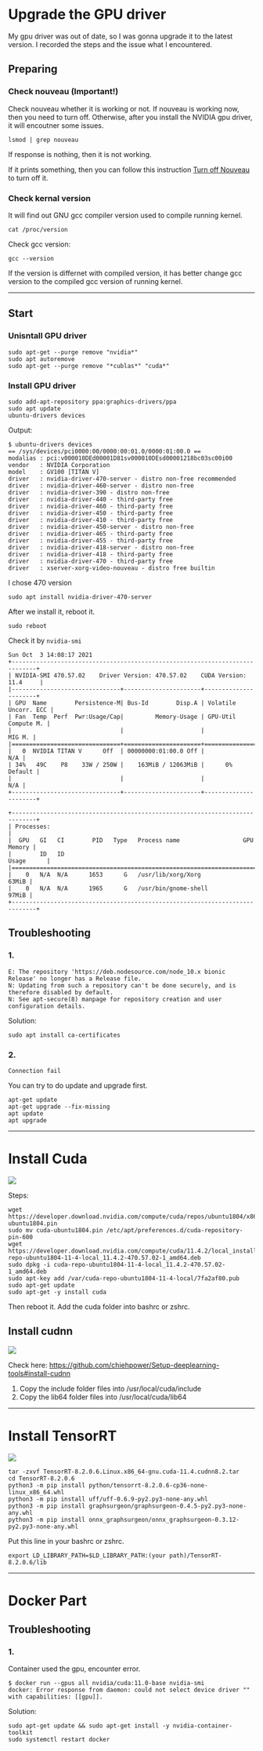 # Upgrade the GPU driver 

My gpu driver was out of date, so I was gonna upgrade it to the latest version.
I recorded the steps and the issue what I encountered.

## Preparing
### Check nouveau (Important!)
Check nouveau whether it is working or not.
If nouveau is working now, then you need to turn off. Otherwise, after you install the NVIDIA gpu driver, it will encoutner some issues. 

```
lsmod | grep nouveau
```

If response is nothing, then it is not working.

If it prints something, then you can follow this instruction [Turn off Nouveau](./turn-off-nouveau.md) to turn off it.


### Check kernal version

It will find out GNU gcc compiler version used to compile running kernel.

```
cat /proc/version
```


Check gcc version:
```
gcc --version
```
If the version is differnet with compiled version, it has better change gcc version to the compiled gcc version of running kernel.


---
## Start
### Unisntall GPU driver
```
sudo apt-get --purge remove "nvidia*"
sudo apt autoremove
sudo apt-get --purge remove "*cublas*" "cuda*"
```

### Install GPU driver

```
sudo add-apt-repository ppa:graphics-drivers/ppa
sudo apt update
ubuntu-drivers devices
```

Output:
```
$ ubuntu-drivers devices
== /sys/devices/pci0000:00/0000:00:01.0/0000:01:00.0 ==
modalias : pci:v000010DEd00001D81sv000010DEsd00001218bc03sc00i00
vendor   : NVIDIA Corporation
model    : GV100 [TITAN V]
driver   : nvidia-driver-470-server - distro non-free recommended
driver   : nvidia-driver-460-server - distro non-free
driver   : nvidia-driver-390 - distro non-free
driver   : nvidia-driver-440 - third-party free
driver   : nvidia-driver-460 - third-party free
driver   : nvidia-driver-450 - third-party free
driver   : nvidia-driver-410 - third-party free
driver   : nvidia-driver-450-server - distro non-free
driver   : nvidia-driver-465 - third-party free
driver   : nvidia-driver-455 - third-party free
driver   : nvidia-driver-418-server - distro non-free
driver   : nvidia-driver-418 - third-party free
driver   : nvidia-driver-470 - third-party free
driver   : xserver-xorg-video-nouveau - distro free builtin
```

I chose 470 version
```
sudo apt install nvidia-driver-470-server
```
After we install it, reboot it.

```
sudo reboot
```

Check it by `nvidia-smi`

```
Sun Oct  3 14:08:17 2021
+-----------------------------------------------------------------------------+
| NVIDIA-SMI 470.57.02    Driver Version: 470.57.02    CUDA Version: 11.4     |
|-------------------------------+----------------------+----------------------+
| GPU  Name        Persistence-M| Bus-Id        Disp.A | Volatile Uncorr. ECC |
| Fan  Temp  Perf  Pwr:Usage/Cap|         Memory-Usage | GPU-Util  Compute M. |
|                               |                      |               MIG M. |
|===============================+======================+======================|
|   0  NVIDIA TITAN V      Off  | 00000000:01:00.0 Off |                  N/A |
| 34%   49C    P8    33W / 250W |    163MiB / 12063MiB |      0%      Default |
|                               |                      |                  N/A |
+-------------------------------+----------------------+----------------------+

+-----------------------------------------------------------------------------+
| Processes:                                                                  |
|  GPU   GI   CI        PID   Type   Process name                  GPU Memory |
|        ID   ID                                                   Usage      |
|=============================================================================|
|    0   N/A  N/A      1653      G   /usr/lib/xorg/Xorg                 63MiB |
|    0   N/A  N/A      1965      G   /usr/bin/gnome-shell               97MiB |
+-----------------------------------------------------------------------------+
```

## Troubleshooting

### 1.

```
E: The repository 'https://deb.nodesource.com/node_10.x bionic Release' no longer has a Release file.
N: Updating from such a repository can't be done securely, and is therefore disabled by default.
N: See apt-secure(8) manpage for repository creation and user configuration details.
```


Solution:

```
sudo apt install ca-certificates
```

### 2.

```
Connection fail
```

You can try to do update and upgrade first.

```
apt-get update
apt-get upgrade --fix-missing
apt update
apt upgrade
```

---
# Install Cuda
![](https://i.imgur.com/UIdx6Rq.png)

Steps:
```
wget https://developer.download.nvidia.com/compute/cuda/repos/ubuntu1804/x86_64/cuda-ubuntu1804.pin
sudo mv cuda-ubuntu1804.pin /etc/apt/preferences.d/cuda-repository-pin-600
wget https://developer.download.nvidia.com/compute/cuda/11.4.2/local_installers/cuda-repo-ubuntu1804-11-4-local_11.4.2-470.57.02-1_amd64.deb
sudo dpkg -i cuda-repo-ubuntu1804-11-4-local_11.4.2-470.57.02-1_amd64.deb
sudo apt-key add /var/cuda-repo-ubuntu1804-11-4-local/7fa2af80.pub
sudo apt-get update
sudo apt-get -y install cuda
```

Then reboot it. 
Add the cuda folder into bashrc or zshrc.

## Install cudnn

![](https://i.imgur.com/8ob6vaT.png)

Check here: https://github.com/chiehpower/Setup-deeplearning-tools#install-cudnn

1. Copy the include folder files into /usr/local/cuda/include
2. Copy the lib64 folder files into /usr/local/cuda/lib64


---
# Install TensorRT

![](https://i.imgur.com/xUQlQPB.png)

```
tar -zxvf TensorRT-8.2.0.6.Linux.x86_64-gnu.cuda-11.4.cudnn8.2.tar
cd TensorRT-8.2.0.6
python3 -m pip install python/tensorrt-8.2.0.6-cp36-none-linux_x86_64.whl
python3 -m pip install uff/uff-0.6.9-py2.py3-none-any.whl
python3 -m pip install graphsurgeon/graphsurgeon-0.4.5-py2.py3-none-any.whl
python3 -m pip install onnx_graphsurgeon/onnx_graphsurgeon-0.3.12-py2.py3-none-any.whl
```

Put this line in your bashrc or zshrc.
```
export LD_LIBRARY_PATH=$LD_LIBRARY_PATH:(your path)/TensorRT-8.2.0.6/lib
```


---
# Docker Part

## Troubleshooting

### 1.

Container used the gpu, encounter error.
```
$ docker run --gpus all nvidia/cuda:11.0-base nvidia-smi                 
docker: Error response from daemon: could not select device driver "" with capabilities: [[gpu]].
```

Solution:
```
sudo apt-get update && sudo apt-get install -y nvidia-container-toolkit
sudo systemctl restart docker
```